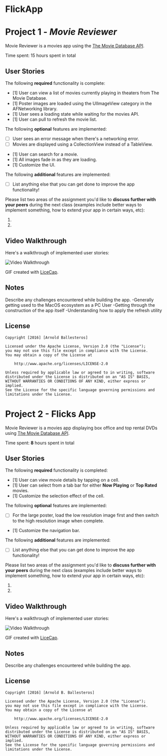 # FlickApp
# Project 1 - *Movie Reviewer*

Movie Reviewer is a movies app using the [The Movie Database API](http://docs.themoviedb.apiary.io/#).

Time spent: 15 hours spent in total

## User Stories

The following **required** functionality is complete:

- [1] User can view a list of movies currently playing in theaters from The Movie Database.
- [1] Poster images are loaded using the UIImageView category in the AFNetworking library.
- [1] User sees a loading state while waiting for the movies API.
- [1] User can pull to refresh the movie list.

The following **optional** features are implemented:

- [ ] User sees an error message when there's a networking error.
- [ ] Movies are displayed using a CollectionView instead of a TableView.
- [1] User can search for a movie.
- [1] All images fade in as they are loading.
- [1] Customize the UI.

The following **additional** features are implemented:

- [ ] List anything else that you can get done to improve the app functionality!

Please list two areas of the assignment you'd like to **discuss further with your peers** during the next class (examples include better ways to implement something, how to extend your app in certain ways, etc):

1. 
2. 

## Video Walkthrough 

Here's a walkthrough of implemented user stories:

<img src= 'http://i.imgur.com/q2AzuBe.gif' title='Video Walkthrough' width='' alt='Video Walkthrough' />

GIF created with [LiceCap](http://www.cockos.com/licecap/).

## Notes

Describe any challenges encountered while building the app.
-Generally getting used to the MacOS ecosystem as a PC User
-Getting through the construction of the app itself
-Understanding how to apply the refresh utility

## License

    Copyright [2016] [Arnold Ballesteros]

    Licensed under the Apache License, Version 2.0 (the "License");
    you may not use this file except in compliance with the License.
    You may obtain a copy of the License at

        http://www.apache.org/licenses/LICENSE-2.0

    Unless required by applicable law or agreed to in writing, software
    distributed under the License is distributed on an "AS IS" BASIS,
    WITHOUT WARRANTIES OR CONDITIONS OF ANY KIND, either express or implied.
    See the License for the specific language governing permissions and
    limitations under the License.


# Project 2 - Flicks App

Movie Reviewer is a movies app displaying box office and top rental DVDs using [The Movie Database API](http://docs.themoviedb.apiary.io/#).

Time spent: **8** hours spent in total

## User Stories

The following **required** functionality is completed:

- [1] User can view movie details by tapping on a cell.
- [1] User can select from a tab bar for either **Now Playing** or **Top Rated** movies.
- [1] Customize the selection effect of the cell.

The following **optional** features are implemented:

- [ ] For the large poster, load the low resolution image first and then switch to the high resolution image when complete.
- [1] Customize the navigation bar.

The following **additional** features are implemented:

- [ ] List anything else that you can get done to improve the app functionality!

Please list two areas of the assignment you'd like to **discuss further with your peers** during the next class (examples include better ways to implement something, how to extend your app in certain ways, etc):

1. 
2. 

## Video Walkthrough 

Here's a walkthrough of implemented user stories:

<img src= 'http://i.imgur.com/njLiE4T.gifv' title='Video Walkthrough' width='' alt='Video Walkthrough' />

GIF created with [LiceCap](http://www.cockos.com/licecap/).

## Notes

Describe any challenges encountered while building the app.

## License

    Copyright [2016] [Arnold B. Ballesteros]

    Licensed under the Apache License, Version 2.0 (the "License");
    you may not use this file except in compliance with the License.
    You may obtain a copy of the License at

        http://www.apache.org/licenses/LICENSE-2.0

    Unless required by applicable law or agreed to in writing, software
    distributed under the License is distributed on an "AS IS" BASIS,
    WITHOUT WARRANTIES OR CONDITIONS OF ANY KIND, either express or implied.
    See the License for the specific language governing permissions and
    limitations under the License.
